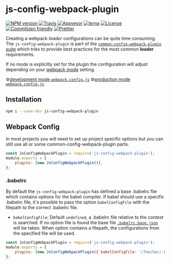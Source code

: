 # js-config-webpack-plugin

[![NPM version](https://badge.fury.io/js/js-config-webpack-plugin.svg)](https://www.npmjs.com/package/js-config-webpack-plugin)
[![Travis](https://img.shields.io/travis/namics/webpack-config-plugins.svg)](https://travis-ci.org/namics/webpack-config-plugins)
[![Appveyor](https://ci.appveyor.com/api/projects/status/9aes52639g1uwk89/branch/master?svg=true)](https://ci.appveyor.com/project/namics/webpack-config-plugins/branch/master)
[![lerna](https://img.shields.io/badge/maintained%20with-lerna-cc00ff.svg)](https://lernajs.io/)
[![License](https://img.shields.io/badge/license-MIT-green.svg)](http://opensource.org/licenses/MIT)
[![Commitizen friendly](https://img.shields.io/badge/commitizen-friendly-brightgreen.svg)](http://commitizen.github.io/cz-cli/)
[![Prettier](https://img.shields.io/badge/Code%20Style-Prettier-green.svg)](https://github.com/prettier/prettier)

Creating a webpack _loader_ configurations can be quite time consuming.  
The `js-config-webpack-plugin` is part of the [`common-config-webpack-plugin` suite](https://github.com/namics/webpack-config-plugins) which tries to provide best practices for the most common **loader** requirements.

If no mode is explicitly set for the plugin the configuration will adjust depending on your [webpack mode](https://webpack.js.org/concepts/mode/) setting.

⚙️[development mode `webpack.config.js`](https://github.com/namics/webpack-config-plugins/raw/master/packages/js-config-webpack-plugin/config/development.config.js)
⚙️[production mode `webpack.config.js`](https://github.com/namics/webpack-config-plugins/raw/master/packages/js-config-webpack-plugin/config/production.config.js)

## Installation

```bash
npm i --save-dev js-config-webpack-plugin
```

## Webpack Config

In most projects you will need to set up project specific options but you can still use all or
some common-config-webpack-plugin parts.

```js
const JsConfigWebpackPlugin = require('js-config-webpack-plugin');
module.exports = {
    plugins: [new JsConfigWebpackPlugin()],
};
```

### .babelrc

By default the `js-config-webpack-plugin` has defined a base .babelrc file which contains options for the babel compiler. If babel should use a specific .babelrc file, it's possible to pass the option `babelConfigFile` with the filepath to the correct .babelrc file.

-   `babelConfigFile`: Default `undefined`, a .babelrc file relative to the context is searched. If no option file is found the base file [`.babelrc.base.json`](https://github.com/namics/webpack-config-plugins/raw/master/packages/js-config-webpack-plugin/config/.babelrc.base.json) will be taken. When option contains a filepath, the configurations from the specified file will be used.

```js
const JsConfigWebpackPlugin = require('js-config-webpack-plugin');
module.exports = {
    plugins: [new JsConfigWebpackPlugin({ babelConfigFile: '/foo/bar/.babelrc' })],
};
```
